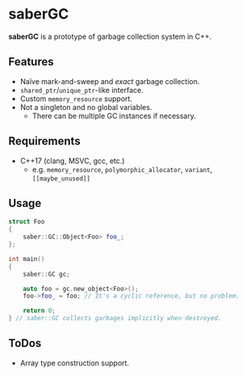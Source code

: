 # saberGC

**saberGC** is a prototype of garbage collection system in C++.

## Features
- Naïve mark-and-sweep and *exact* garbage collection.
- `shared_ptr`/`unique_ptr`-like interface.
- Custom `memory_resource` support.
- Not a singleton and no global variables.
	- There can be multiple GC instances if necessary.

## Requirements
- C++17 (clang, MSVC, gcc, etc.)
	- e.g. `memory_resource`, `polymorphic_allocator`, `variant`, `[[maybe_unused]]`

## Usage
```cpp
struct Foo
{
	saber::GC::Object<Foo> foo_;
};

int main()
{
	saber::GC gc;

	auto foo = gc.new_object<Foo>();
	foo->foo_ = foo; // It's a cyclic reference, but no problem.

	return 0;
} // saber::GC collects garbages implicitly when destroyed.
```

## ToDos
- Array type construction support.
